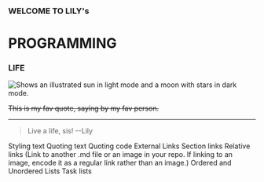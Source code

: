 ### WELCOME TO LILY's
# PROGRAMMING 
### LIFE
<picture>
 <source media="(prefers-color-scheme: dark)" srcset="https://s3.ifanr.com/wp-content/uploads/2017/10/0-20.jpg">
 <source media="(prefers-color-scheme: light)" srcset="https://www.google.com/imgres?imgurl=http%3A%2F%2Fp1.itc.cn%2Fimages01%2F20200611%2Fb355f238a324427d956161b3a0d02d44.jpeg&tbnid=41PH3-25QXCJRM&vet=12ahUKEwjOw8Dp8ZP-AhUQO0QIHf4UBUkQMygGegUIARDBAQ..i&imgrefurl=http%3A%2F%2Fwww.sohu.com%2Fa%2F401053733_116157&docid=9LmizEnIdJFqLM&w=640&h=452&q=%E8%9C%A1%E7%AC%94%E5%B0%8F%E6%96%B0&ved=2ahUKEwjOw8Dp8ZP-AhUQO0QIHf4UBUkQMygGegUIARDBAQ.png">
 <img alt="Shows an illustrated sun in light mode and a moon with stars in dark mode." src="https://www.google.com/imgres?imgurl=https%3A%2F%2Fs3.ifanr.com%2Fwp-content%2Fuploads%2F2017%2F10%2F0-20.jpg&tbnid=cJAjehcuVbUQcM&vet=12ahUKEwjOw8Dp8ZP-AhUQO0QIHf4UBUkQMygcegUIARD1AQ..i&imgrefurl=https%3A%2F%2Fwww.ifanr.com%2F925157&docid=jal-CTK2PVX9QM&w=1280&h=720&q=%E8%9C%A1%E7%AC%94%E5%B0%8F%E6%96%B0&ved=2ahUKEwjOw8Dp8ZP-AhUQO0QIHf4UBUkQMygcegUIARD1AQ.png">
</picture>



~~This is my fav quote, saying by my fav person.~~	

---
> 	Live a life,  sis!
> --Lily




Styling text
Quoting text
Quoting code
External Links
Section links
Relative links (Link to another .md file or an image in your repo. If linking to an image, encode it as a regular link rather than an image.)
Ordered and Unordered Lists
Task lists
